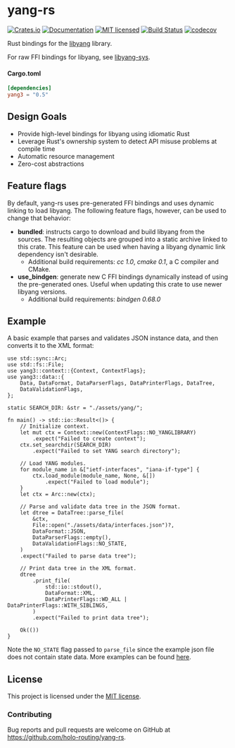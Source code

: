 # yang-rs

[![Crates.io][crates-badge]][crates-url]
[![Documentation][docs-badge]][docs-url]
[![MIT licensed][mit-badge]][mit-url]
[![Build Status][actions-badge]][actions-url]
[![codecov][codecov-badge]][codecov-url]

[crates-badge]: https://img.shields.io/crates/v/yang3.svg
[crates-url]: https://crates.io/crates/yang3
[docs-badge]: https://docs.rs/yang3/badge.svg
[docs-url]: https://docs.rs/yang3
[mit-badge]: https://img.shields.io/badge/license-MIT-blue.svg
[mit-url]: https://github.com/holo-routing/yang-rs/blob/master/LICENSE
[actions-badge]: https://github.com/holo-routing/yang-rs/workflows/CI/badge.svg
[actions-url]: https://github.com/holo-routing/yang-rs/actions?query=workflow%3ACI+branch%3Amaster
[codecov-badge]: https://codecov.io/gh/holo-routing/yang-rs/branch/master/graph/badge.svg?token=1KE3JMHG0H
[codecov-url]: https://codecov.io/gh/holo-routing/yang-rs

Rust bindings for the [libyang] library.

For raw FFI bindings for libyang, see [libyang-sys].

[libyang]: https://github.com/CESNET/libyang/tree/libyang
[libyang-sys]: https://github.com/holo-routing/yang-rs/tree/master/libyang-sys

#### Cargo.toml

```toml
[dependencies]
yang3 = "0.5"
```
## Design Goals
* Provide high-level bindings for libyang using idiomatic Rust
* Leverage Rust's ownership system to detect API misuse problems at compile time
* Automatic resource management
* Zero-cost abstractions

## Feature flags
By default, yang-rs uses pre-generated FFI bindings and uses dynamic linking to load libyang. The following feature flags, however, can be used to change that behavior:
* **bundled**: instructs cargo to download and build libyang from the sources. The resulting objects are grouped into a static archive linked to this crate. This feature can be used when having a libyang dynamic link dependency isn't desirable.
  * Additional build requirements: *cc 1.0*, *cmake 0.1*, a C compiler and CMake.
* **use_bindgen**: generate new C FFI bindings dynamically instead of using the pre-generated ones. Useful when updating this crate to use newer libyang versions.
  * Additional build requirements: *bindgen 0.68.0*

## Example

A basic example that parses and validates JSON instance data, and then converts
it to the XML format:
```rust,no_run
use std::sync::Arc;
use std::fs::File;
use yang3::context::{Context, ContextFlags};
use yang3::data::{
    Data, DataFormat, DataParserFlags, DataPrinterFlags, DataTree,
    DataValidationFlags,
};

static SEARCH_DIR: &str = "./assets/yang/";

fn main() -> std::io::Result<()> {
    // Initialize context.
    let mut ctx = Context::new(ContextFlags::NO_YANGLIBRARY)
        .expect("Failed to create context");
    ctx.set_searchdir(SEARCH_DIR)
        .expect("Failed to set YANG search directory");

    // Load YANG modules.
    for module_name in &["ietf-interfaces", "iana-if-type"] {
        ctx.load_module(module_name, None, &[])
            .expect("Failed to load module");
    }
    let ctx = Arc::new(ctx);

    // Parse and validate data tree in the JSON format.
    let dtree = DataTree::parse_file(
        &ctx,
        File::open("./assets/data/interfaces.json")?,
        DataFormat::JSON,
        DataParserFlags::empty(),
        DataValidationFlags::NO_STATE,
    )
    .expect("Failed to parse data tree");

    // Print data tree in the XML format.
    dtree
        .print_file(
            std::io::stdout(),
            DataFormat::XML,
            DataPrinterFlags::WD_ALL | DataPrinterFlags::WITH_SIBLINGS,
        )
        .expect("Failed to print data tree");

    Ok(())
}
```

Note the `NO_STATE` flag passed to `parse_file` since the example json file does not contain state data.
More examples can be found [here][examples].

[examples]: https://github.com/holo-routing/yang-rs/tree/master/examples

## License

This project is licensed under the [MIT license].

[MIT license]: https://github.com/holo-routing/yang-rs/blob/master/LICENSE

### Contributing

Bug reports and pull requests are welcome on GitHub at https://github.com/holo-routing/yang-rs.
